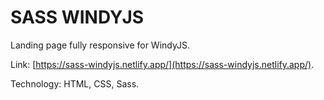 # SASS WINDYJS

Landing page fully responsive for WindyJS.

Link: [https://sass-windyjs.netlify.app/](https://sass-windyjs.netlify.app/).

Technology: HTML, CSS, Sass.
